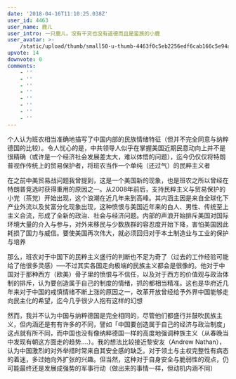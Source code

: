```yaml
---
date: '2018-04-16T11:10:25.038Z'
user_id: 4463
user_name: 鹿ㄦ
user_intro: 一只鹿ㄦ。没有干货也没有道德而且是蛮族的小鹿
user_avatar: >-
    /static/upload/thumb/small50-u-thumb-4463f0c5eb2256edf6cab166c5e94a75268117de89f5.png
upvote: 14
downvote: 0
comments:
    - ''
    - ''
    - ''
    - ''
    - ''
    - ''
    - ''
    - ''
---
```


个人认为班农相当准确地描写了中国内部的民族情绪特征（但并不完全同意与纳粹德国的比较）。令人忧心的是，中共领导人似乎在掌握美国近期民意动向上并不是很精确（或许是一个经济社会发展差太大，难以体悟的问题），迄今仍仅仅将特朗普视作传统上的贸易保护者，将班农当作一个单纯（还过气）的民粹主义者

在之前中美贸易战问题我曾提到，这是一个美国新的现象，也是班农之所以曾经在特朗普竞选时获得重用的原因之一。从2008年前后，支持民粹主义与贸易保护的小党（茶党）开始出现，这个浪潮在近几年来到高峰。其内涵主因是来自全球化下产业外流以及贫富分化现象出现，这种愤恨与美国近年来的白人、男性、传统至上主义合流，形成了全新的政治、社会与经济问题。内部的声浪开始排斥美国对国际环境大量的介入与参与，对外来移民与少数族群的容忍度开始下降，害怕美国因此耗损了国力与威信。要使美国再次伟大，就必须回归对于本土制造业与工业的保护与培养

那么，班农对于中国下的民粹主义盛行的判断也不足为奇了（过去的工作经验可能给了他很多灵感）──不过其实各国走向极端的民族主义都会是很像的。他对于中国对于那种西方（欧美）骨子里的愤恨与不信任，以及对于西方的价值观与政治体制的排斥，认为要创造属于自己的制度的情绪，抓的都相当精准。这也是华府近几年来对于中国的戒慎情绪不断上涨的原因之一，改革开放曾经给予外界中国能够走向民主化的希望，迄今几乎很少人抱有这样的幻想

然而，我并不认为中国与纳粹德国是完全相同的，尽管他们都盛行并鼓吹民族主义，但内涵还是有有许多的不同，譬如「中国要创造属于自己的经济与政治制度」这点就有所不同，而中国也没有像纳粹德国一样的高度地强调种族主义（从春晚当中发现有朝这方面走的趋势….）。我的想法比较接近黎安友（Andrew Nathan），认为中国激烈的对外举措时常来自其安全感的缺乏。对于领土与主权完整性有病态的着迷，多过她向外扩张的兴趣。但当然，这种对于自身安全与脆弱性的观点，仍可能最终还是发展成强势的军事行动（做出来的事情一样，但动机内涵不同）
